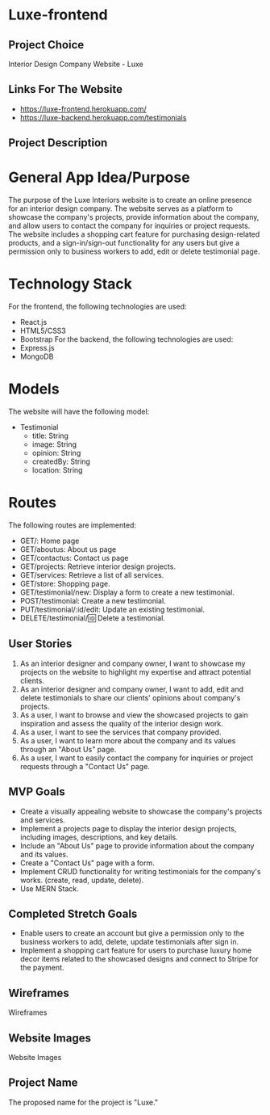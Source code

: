 # Luxe-frontend
## Project Choice
Interior Design Company Website - Luxe
## Links For The Website
* https://luxe-frontend.herokuapp.com/
* https://luxe-backend.herokuapp.com/testimonials
## Project Description
# General App Idea/Purpose
The purpose of the Luxe Interiors website is to create an online presence for an interior design company. The website serves as a platform to showcase the company's projects, provide information about the company, and allow users to contact the company for inquiries or project requests. The website includes a shopping cart feature for purchasing design-related products, and a sign-in/sign-out functionality for any users but give a permission only to business workers to add, edit or delete testimonial page.
# Technology Stack
For the frontend, the following technologies are used:
* React.js
* HTML5/CSS3
* Bootstrap
For the backend, the following technologies are used:
* Express.js
* MongoDB
# Models
The website will have the following model:
* Testimonial
    * title: String
    * image: String
    * opinion: String
    * createdBy: String
    * location: String
# Routes
The following routes are implemented:
* GET/: Home page
* GET/aboutus: About us page
* GET/contactus: Contact us page
* GET/projects: Retrieve interior design projects.
* GET/services: Retrieve a list of all services.
* GET/store: Shopping page.
* GET/testimonial/new: Display a form to create a new testimonial.
* POST/testimonial: Create a new testimonial.
* PUT/testimonial/:id/edit:  Update an existing testimonial.
* DELETE/testimonial/:id: Delete a testimonial.
## User Stories
1. As an interior designer and company owner, I want to showcase my projects on the website to highlight my expertise and attract potential clients.
2. As an interior designer and company owner, I want to add, edit and delete testimonials to share our clients' opinions about company's projects.
3. As a user, I want to browse and view the showcased projects to gain inspiration and assess the quality of the interior design work.
4. As a user, I want to see the services that company provided.
5. As a user, I want to learn more about the company and its values through an "About Us" page.
6. As a user, I want to easily contact the company for inquiries or project requests through a "Contact Us" page.
## MVP Goals
* Create a visually appealing website to showcase the company's projects and services.
* Implement a projects page to display the interior design projects, including images, descriptions, and key details.
* Include an "About Us" page to provide information about the company and its values.
* Create a "Contact Us" page with a form.
* Implement CRUD functionality for writing testimonials for the company's works. (create, read, update, delete).
* Use MERN Stack.
## Completed Stretch Goals
* Enable users to create an account but give a permission only to the business workers to add, delete, update testimonials after sign in.
* Implement a shopping cart feature for users to purchase luxury home decor items related to the showcased designs and connect to Stripe for the payment.
## Wireframes
Wireframes
## Website Images
Website Images
## Project Name
The proposed name for the project is "Luxe."